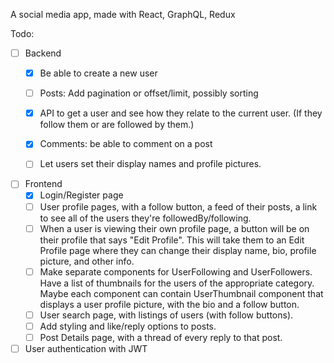 A social media app, made with React, GraphQL, Redux

Todo:
- [ ] Backend
  - [x] Be able to create a new user
  - [ ] Posts: Add pagination or offset/limit, possibly sorting
  - [x] API to get a user and see how they relate to the current user. (If they follow them or are followed by them.)
  - [x] Comments: be able to comment on a post
  - [ ] Let users set their display names and profile pictures.



- [ ] Frontend
  - [x] Login/Register page
  - [ ] User profile pages, with a follow button, a feed of their posts, a link to see all of the users they're followedBy/following.
  - [ ] When a user is viewing their own profile page, a button will be on their profile that says "Edit Profile". This will take them to an Edit Profile page where they can change their display name, bio, profile picture, and other info.
  - [ ] Make separate components for UserFollowing and UserFollowers. Have a list of thumbnails for the users of the appropriate category. Maybe each component can contain UserThumbnail component that displays a user profile picture, with the bio and a follow button.
  <!-- - [ ] Posts' authors won't be a link that you can click if you are already on that page. (If the post made by the person's profile that you're on, then you can't click their name to go on their profile.) -->
  - [ ] User search page, with listings of users (with follow buttons).
  - [ ] Add styling and like/reply options to posts.
  - [ ] Post Details page, with a thread of every reply to that post.
- [ ] User authentication with JWT